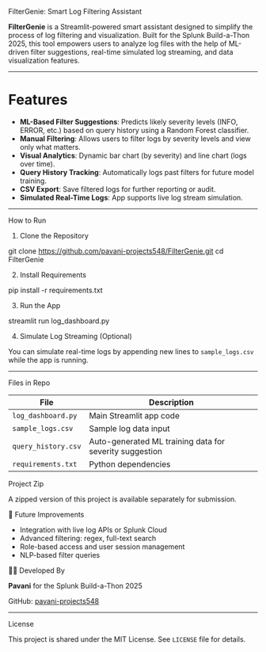 FilterGenie: Smart Log Filtering Assistant

**FilterGenie** is a Streamlit-powered smart assistant designed to simplify the process of log filtering and visualization. Built for the Splunk Build-a-Thon 2025, this tool empowers users to analyze log files with the help of ML-driven filter suggestions, real-time simulated log streaming, and data visualization features.

---

# Features

* **ML-Based Filter Suggestions**: Predicts likely severity levels (INFO, ERROR, etc.) based on query history using a Random Forest classifier.
* **Manual Filtering**: Allows users to filter logs by severity levels and view only what matters.
* **Visual Analytics**: Dynamic bar chart (by severity) and line chart (logs over time).
* **Query History Tracking**: Automatically logs past filters for future model training.
* **CSV Export**: Save filtered logs for further reporting or audit.
* **Simulated Real-Time Logs**: App supports live log stream simulation.

---

 How to Run

 1. Clone the Repository


git clone https://github.com/pavani-projects548/FilterGenie.git
cd FilterGenie


 2. Install Requirements

pip install -r requirements.txt


3. Run the App


streamlit run log_dashboard.py


4. Simulate Log Streaming (Optional)

You can simulate real-time logs by appending new lines to `sample_logs.csv` while the app is running.

---

 Files in Repo

| File                | Description                                             |
| ------------------- | ------------------------------------------------------- |
| `log_dashboard.py`  | Main Streamlit app code                                 |
| `sample_logs.csv`   | Sample log data input                                   |
| `query_history.csv` | Auto-generated ML training data for severity suggestion |
| `requirements.txt`  | Python dependencies                                     |



 Project Zip

A zipped version of this project is available separately for submission.



 📌 Future Improvements

* Integration with live log APIs or Splunk Cloud
* Advanced filtering: regex, full-text search
* Role-based access and user session management
* NLP-based filter queries



👩‍💻 Developed By

**Pavani** for the Splunk Build-a-Thon 2025

GitHub: [pavani-projects548](https://github.com/pavani-projects548)

---

License

This project is shared under the MIT License. See `LICENSE` file for details.
